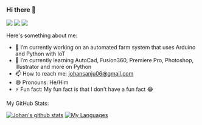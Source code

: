 ### Hi there 👋

![](https://img.shields.io/badge/OS-Windows-informational?style=flat&logo=Windows&logoColor=white&color=2bbc8a)
![](https://img.shields.io/badge/Main_Editor-VS_Code-informational?style=flat&logo=visual-studio-Code&logoColor=white&color=2bbc8a) 
![](https://img.shields.io/badge/Python_Editor-Pycharm-informational?style=flat&logo=Pycharm&logoColor=white&color=2bbc8a) 



Here's something about me:
- 🔭 I’m currently working on an automated farm system that uses Arduino and Python with IoT
- 🌱 I’m currently learning AutoCad, Fusion360, Premiere Pro, Photoshop, Illustrator and more on Python 
- 📫 How to reach me: johansanju06@gmail.com
- 😄 Pronouns: He/Him
- ⚡ Fun fact: My fun fact is that I don't have a fun fact 😂

My GitHub Stats:



[![Johan's github stats](https://github-readme-stats.vercel.app/api?username=JohanSanSebastian&count_private=true&theme=radical&show_icons=true)](https://github.com/anuraghazra/github-readme-stats) [![My Languages](https://github-readme-stats.vercel.app/api/top-langs/?username=JohanSanSebastian)](https://github.com/anuraghazra/github-readme-stats)


